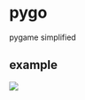 # pygo
pygame simplified

## example

![]("https://media.giphy.com/media/Bof9x6eBTKzLQSQOHP/giphy.gif")
